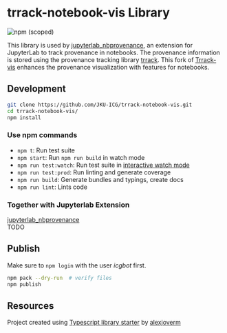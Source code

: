 # trrack-notebook-vis Library
![npm (scoped)](https://img.shields.io/npm/v/jku-icg/trrack-notebook-vis)

This library is used by [jupyterlab_nbprovenance](https://github.com/JKU-ICG/jupyterlab_nbprovenance), an extension for JupyterLab to track provenance in notebooks. The provenance information is stored using the provenance tracking library [trrack]((https://github.com/visdesignlab/trrack)).
This fork of [Trrack-vis](https://github.com/visdesignlab/trrack-vis) enhances the provenance visualization with features for notebooks.

## Development

```bash
git clone https://github.com/JKU-ICG/trrack-notebook-vis.git
cd trrack-notebook-vis/
npm install
```

### Use npm commands

- `npm t`: Run test suite
- `npm start`: Run `npm run build` in watch mode
- `npm run test:watch`: Run test suite in [interactive watch mode](http://facebook.github.io/jest/docs/cli.html#watch)
- `npm run test:prod`: Run linting and generate coverage
- `npm run build`: Generate bundles and typings, create docs
- `npm run lint`: Lints code

### Together with Jupyterlab Extension

[jupyterlab_nbprovenance](https://github.com/JKU-ICG/jupyterlab_nbprovenance)  
TODO

## Publish

Make sure to `npm login` with the user *icgbot* first.

```sh
npm pack --dry-run  # verify files
npm publish
```

## Resources

Project created using [Typescript library starter](https://github.com/alexjoverm/typescript-library-starter) by [alexjoverm](https://github.com/alexjoverm/)
